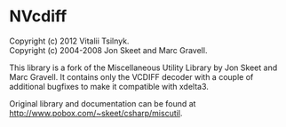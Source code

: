 NVcdiff
=======

Copyright (c) 2012 Vitalii Tsilnyk.  
Copyright (c) 2004-2008 Jon Skeet and Marc Gravell.


This library is a fork of the Miscellaneous Utility Library by Jon Skeet and Marc Gravell.
It contains only the VCDIFF decoder with a couple of additional bugfixes to make it compatible with xdelta3.


Original library and documentation can be found at <http://www.pobox.com/~skeet/csharp/miscutil>.
